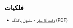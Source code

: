 ## فلکیات 

* [وقت کا  سفر](http://showpdf.rahnuma.org/litrature/Urdu/Stephen.Hawking-Waqt-ka-Safar-UR.pdf) - سٹیون ہاکنگ (PDF)
